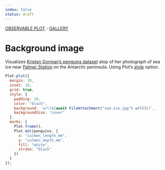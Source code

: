 ```yaml
---
index: false
status: draft
---
```


<div style="color: grey; font: 13px/25.5px var(--sans-serif); text-transform: uppercase;"><h1 style="display: none;">Plot: Background image</h1><a href="/plot">Observable Plot</a> › <a href="/@observablehq/plot-gallery">Gallery</a></div>

# Background image

Visualizes [Kristen Gorman’s penguins dataset](https://allisonhorst.github.io/palmerpenguins/) atop of her photograph of sea ice near [Palmer Station](https://en.wikipedia.org/wiki/Palmer_Station) on the Antarctic peninsula. Using Plot’s [style](https://observablehq.com/plot/features/plots) option.

```js echo
Plot.plot({
  margin: 30,
  inset: 10,
  grid: true,
  style: {
    padding: 10,
    color: "black",
    background: `url(${await FileAttachment("sea-ice.jpg").url()})`,
    backgroundSize: "cover"
  },
  marks: [
    Plot.frame(),
    Plot.dot(penguins, {
      x: "culmen_length_mm",
      y: "culmen_depth_mm",
      fill: "white",
      stroke: "black"
    })
  ]
});
```

